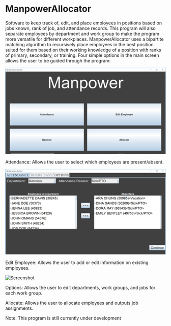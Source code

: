 # ManpowerAllocator
Software to keep track of, edit, and place employees in positions based on jobs known, rank of job, and attendance records. This program will also separate employees by department and work group to make the program more versatile for different workplaces. ManpowerAllocator uses a bipartite matching algorithm to recursively place employees in the best position suited for them based on their working knowledge of a position with ranks of primary, secondary, or training. Four simple options in the main screen allows the user to be guided through the program:

![Screenshot](MainScreen.PNG)

Attendance: Allows the user to select which employees are present/absent.

![Screenshot](AbsentScreen.PNG)

Edit Employee: Allows the user to add or edit information on existing employees.

![Screenshot](Edit_employee.PNG)

Options: Allows the user to edit departments, work groups, and jobs for each work group.

Allocate: Allows the user to allocate employees and outputs job assignments. 

Note: This program is still currently under development

